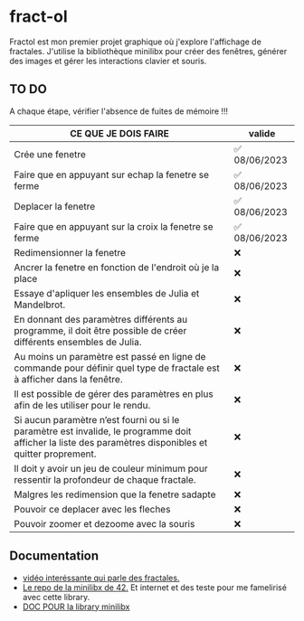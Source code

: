 # fract-ol

Fractol est mon premier projet graphique où j'explore l'affichage de fractales. J'utilise la bibliothèque minilibx pour créer des fenêtres, générer des images et gérer les interactions clavier et souris.

## TO DO

A chaque étape, vérifier l'absence de fuites de mémoire !!!

|       CE QUE JE DOIS FAIRE        |  valide      |
| ----------------------------- | ------------ |
|      Crée une fenetre         | ✅ 08/06/2023 |
| Faire que en appuyant sur echap la fenetre se ferme | ✅ 08/06/2023 |
|      Deplacer la fenetre      | ✅ 08/06/2023 |
| Faire que en appuyant sur la croix la fenetre se ferme |✅ 08/06/2023|
|    Redimensionner la fenetre  |      ❌       |
| Ancrer la fenetre en fonction de l'endroit où je la place |      ❌       |
| Essaye d'apliquer les ensembles de Julia et Mandelbrot. |      ❌       |
| En donnant des paramètres différents au programme, il doit être possible de créer différents ensembles de Julia. |      ❌       |
| Au moins un paramètre est passé en ligne de commande pour définir quel type de fractale est à afficher dans la fenêtre. |      ❌       |
| Il est possible de gérer des paramètres en plus afin de les utiliser pour le rendu. |      ❌       |
| Si aucun paramètre n’est fourni ou si le paramètre est invalide, le programme doit afficher la liste des paramètres disponibles et quitter proprement. |      ❌       |
| Il doit y avoir un jeu de couleur minimum pour ressentir la profondeur de chaque fractale. |      ❌       |
| Malgres les redimension que la fenetre sadapte |      ❌       |
| Pouvoir ce deplacer avec les fleches |      ❌       |
| Pouvoir zoomer et dezoome avec la souris |      ❌       |

## Documentation

- [vidéo interéssante qui parle des fractales.](https://youtu.be/wUlVFYJIUNA)
- [Le repo de la minilibx de 42.](https://github.com/42Paris/minilibx-linux) Et internet et des teste pour me famelirisé avec cette library.
- [DOC POUR la library minilibx](https://harm-smits.github.io/42docs/)
